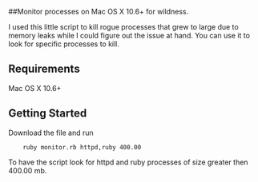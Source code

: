 ##Monitor processes on Mac OS X 10.6+ for wildness.

I used this little script to kill rogue processes that grew to large due to memory leaks while I could figure out the issue at hand. You can use it to look for specific processes to kill.

Requirements
-----------
Mac OS X 10.6+

Getting Started
-----------

Download the file and run

```console
	ruby monitor.rb httpd,ruby 400.00
```

To have the script look for httpd and ruby processes of size greater then 400.00 mb.